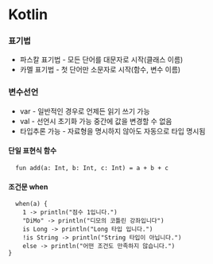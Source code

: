 # Kotlin
### 표기법
 * 파스칼 표기법  - 모든 단어를 대문자로 시작(클래스 이름)
 * 카멜 표기법    - 첫 단어만 소문자로 시작(함수, 변수 이름)
### 변수선언
 * var - 일반적인 경우로 언제든 읽기 쓰기 가능
 * val - 선언시 초기화 가능 중간에 값을 변경할 수 없음
 * 타입추론 가능 - 자료형을 명시하지 않아도 자동으로 타입 명시됨
#### 단일 표현식 함수
      fun add(a: Int, b: Int, c: Int) = a + b + c
#### 조건문 when
      when(a) {
        1 -> println("점수 1입니다.")
        "DiMo" -> println("디모의 코틀린 강좌입니다")
        is Long -> println("Long 타입 입니다.")
        !is String -> println("String 타입이 아닙니다.")
        else -> println("어떤 조건도 만족하지 않습니다.")
    }
